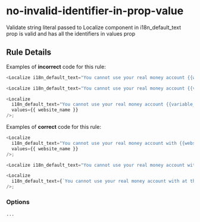 # no-invalid-identifier-in-prop-value

Validate string literal passed to Localize component in i18n_default_text prop is valid and has all the identifiers in values prop

## Rule Details

Examples of **incorrect** code for this rule:

```js
<Localize i18n_default_text="You cannot use your real money account {{website_name}} with at this time." />;

<Localize i18n_default_text="You cannot use your real money account {{variable_name}} with at this time." />;

<Localize
  i18n_default_text="You cannot use your real money account {{variable_name}} with at this time."
  values={{ website_name }}
/>;
```

Examples of **correct** code for this rule:

```js
<Localize
  i18n_default_text="You cannot use your real money account with {{website_name}} at this time."
  values={{ website_name }}
/>;

<Localize i18n_default_text="You cannot use your real money account with at this time." />;

<Localize
  i18n_default_text={`You cannot use your real money account with at this time.`}
/>;
```

### Options

```
...
```
